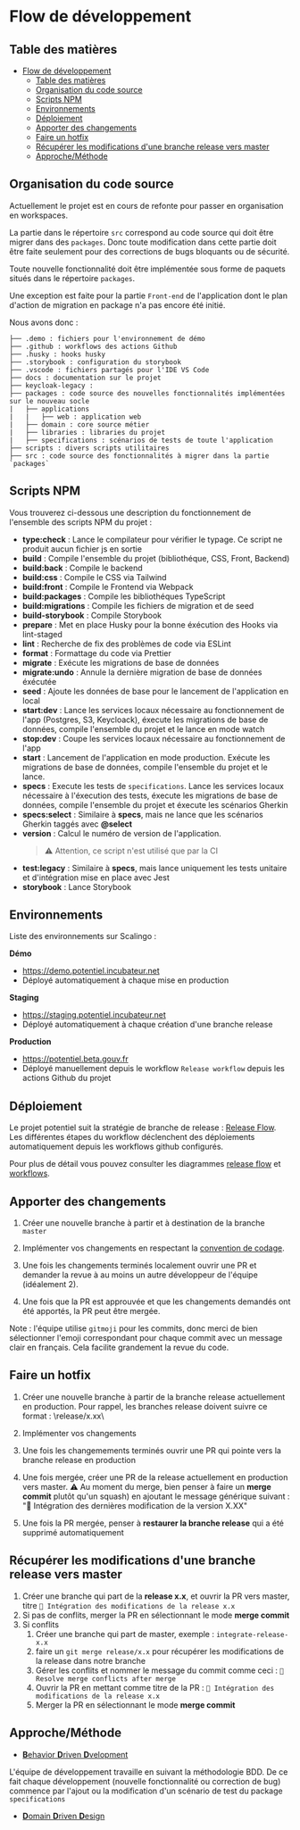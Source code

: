 # Flow de développement

## Table des matières

- [Flow de développement](#flow-de-développement)
  - [Table des matières](#table-des-matières)
  - [ Organisation du code source](#-organisation-du-code-source)
  - [ Scripts NPM](#-scripts-npm)
  - [ Environnements](#-environnements)
  - [ Déploiement](#-déploiement)
  - [ Apporter des changements](#-apporter-des-changements)
  - [ Faire un hotfix](#-faire-un-hotfix)
  - [ Récupérer les modifications d'une branche release vers master](#-récupérer-les-modifications-dune-branche-release-vers-master)
  - [ Approche/Méthode](#-approcheméthode)

## <a id="organisation-du-code-source"></a> Organisation du code source

Actuellement le projet est en cours de refonte pour passer en organisation en workspaces.

La partie dans le répertoire `src` correspond au code source qui doit être migrer dans des `packages`. Donc toute modification dans cette partie doit être faite seulement pour des corrections de bugs bloquants ou de sécurité.

Toute nouvelle fonctionnalité doit être implémentée sous forme de paquets situés dans le répertoire `packages`.

Une exception est faite pour la partie `Front-end` de l'application dont le plan d'action de migration en package n'a pas encore été initié.

Nous avons donc :

```
├── .demo : fichiers pour l'environnement de démo
├── .github : workflows des actions Github
├── .husky : hooks husky
├── .storybook : configuration du storybook
├── .vscode : fichiers partagés pour l'IDE VS Code
├── docs : documentation sur le projet
├── keycloak-legacy :
├── packages : code source des nouvelles fonctionnalités implémentées sur le nouveau socle
|   ├── applications
|   |   ├── web : application web
|   ├── domain : core source métier
|   ├── libraries : libraries du projet
|   ├── specifications : scénarios de tests de toute l'application
├── scripts : divers scripts utilitaires
├── src : code source des fonctionnalités à migrer dans la partie `packages`
```

## <a id="scripts-npm"></a> Scripts NPM

Vous trouverez ci-dessous une description du fonctionnement de l'ensemble des scripts NPM du projet :

- **type:check** : Lance le compilateur pour vérifier le typage. Ce script ne produit aucun fichier js en sortie
- **build** : Compile l'ensemble du projet (bibliothéque, CSS, Front, Backend)
- **build:back** : Compile le backend
- **build:css** : Compile le CSS via Tailwind
- **build:front** : Compile le Frontend via Webpack
- **build:packages** : Compile les bibliothéques TypeScript
- **build:migrations** : Compile les fichiers de migration et de seed
- **build-storybook** : Compile Storybook
- **prepare** : Met en place Husky pour la bonne éxécution des Hooks via lint-staged
- **lint** : Recherche de fix des problèmes de code via ESLint
- **format** : Formattage du code via Prettier
- **migrate** : Exécute les migrations de base de données
- **migrate:undo** : Annule la dernière migration de base de données éxécutée
- **seed** : Ajoute les données de base pour le lancement de l'application en local
- **start:dev** : Lance les services locaux nécessaire au fonctionnement de l'app (Postgres, S3, Keycloack), éxecute les migrations de base de données, compile l'ensemble du projet et le lance en mode watch
- **stop:dev** : Coupe les services locaux nécessaire au fonctionnement de l'app
- **start** : Lancement de l'application en mode production. Exécute les migrations de base de données, compile l'ensemble du projet et le lance.
- **specs** : Execute les tests de `specifications`. Lance les services locaux nécessaire à l'éxecution des tests, éxecute les migrations de base de données, compile l'ensemble du projet et éxecute les scénarios Gherkin
- **specs:select** : Similaire à **specs**, mais ne lance que les scénarios Gherkin taggés avec **@select**
- **version** : Calcul le numéro de version de l'application.
  > ⚠️ Attention, ce script n'est utilisé que par la CI
- **test:legacy** : Similaire à **specs**, mais lance uniquement les tests unitaire et d'intégration mise en place avec Jest
- **storybook** : Lance Storybook

## <a id="environnements"></a> Environnements

Liste des environnements sur Scalingo :

**Démo**

- https://demo.potentiel.incubateur.net
- Déployé automatiquement à chaque mise en production

**Staging**

- https://staging.potentiel.incubateur.net
- Déployé automatiquement à chaque création d'une branche release

**Production**

- https://potentiel.beta.gouv.fr
- Déployé manuellement depuis le workflow `Release workflow` depuis les actions Github du projet

## <a id="deploy"></a> Déploiement

Le projet potentiel suit la stratégie de branche de release : [Release Flow](http://releaseflow.org/).
Les différentes étapes du workflow déclenchent des déploiements automatiquement depuis les workflows github configurés.

Pour plus de détail vous pouvez consulter les diagrammes [release flow](../ci/release-flow.drawio.svg) et [workflows](../ci/workflows.drawio.svg).

## <a id="apporter-des-changements"></a> Apporter des changements

1. Créer une nouvelle branche à partir et à destination de la branche `master`

2. Implémenter vos changements en respectant la [convention de codage](./CODING_CONVENTION.md).

3. Une fois les changements terminés localement ouvrir une PR et demander la revue à au moins un autre développeur de l'équipe (idéalement 2).

4. Une fois que la PR est approuvée et que les changements demandés ont été apportés, la PR peut être mergée.

Note : l'équipe utilise `gitmoji` pour les commits, donc merci de bien sélectionner l'emoji correspondant pour chaque commit avec un message clair en français. Cela facilite grandement la revue du code.

## <a id="faire-un-hotfix"></a> Faire un hotfix

1. Créer une nouvelle branche à partir de la branche release actuellement en production. Pour rappel, les branches release doivent suivre ce format : \release/x.xx\

2. Implémenter vos changements

3. Une fois les changemements terminés ouvrir une PR qui pointe vers la branche release en production

4. Une fois mergée, créer une PR de la release actuellement en production vers master. ⚠️ Au moment du merge, bien penser à faire un **merge commit** plutôt qu'un squash) en ajoutant le message générique suivant : "🔀 Intégration des dernières modification de la version X.XX"

5. Une fois la PR mergée, penser à **restaurer la branche release** qui a été supprimé automatiquement

## <a id="récupérer-modifications-branche-release-vers-master"></a> Récupérer les modifications d'une branche release vers master

1. Créer une branche qui part de la **release x.x**, et ouvrir la PR vers master, titre `🔀 Intégration des modifications de la release x.x`
2. Si pas de conflits, merger la PR en sélectionnant le mode **merge commit**
3. Si conflits
   1. Créer une branche qui part de master, exemple : `integrate-release-x.x`
   2. faire un `git merge release/x.x` pour récupérer les modifications de la release dans notre branche
   3. Gérer les conflits et nommer le message du commit comme ceci : `🔀 Resolve merge conflicts after merge`
   4. Ouvrir la PR en mettant comme titre de la PR : `🔀 Intégration des modifications de la release x.x`
   5. Merger la PR en sélectionnant le mode **merge commit**

## <a id="approche-methode"></a> Approche/Méthode

- [**B**ehavior **D**riven **D**velopment](https://fr.wikipedia.org/wiki/Programmation_pilot%C3%A9e_par_le_comportement)

L'équipe de développement travaille en suivant la méthodologie BDD.
De ce fait chaque développement (nouvelle fonctionnalité ou correction de bug) commence par l'ajout ou la modification d'un scénario de test du package `specifications`

- [**D**omain **D**riven **D**esign](https://fr.wikipedia.org/wiki/Conception_pilot%C3%A9e_par_le_domaine)
